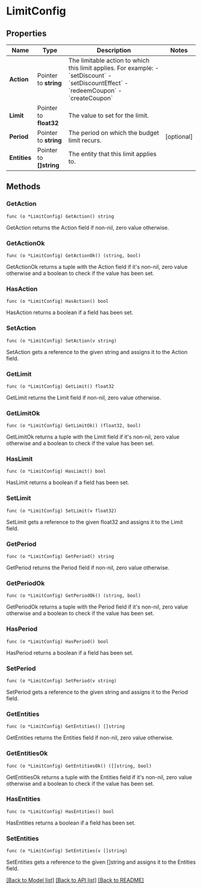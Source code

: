 # LimitConfig

## Properties

Name | Type | Description | Notes
------------ | ------------- | ------------- | -------------
**Action** | Pointer to **string** | The limitable action to which this limit applies. For example: - &#x60;setDiscount&#x60; - &#x60;setDiscountEffect&#x60; - &#x60;redeemCoupon&#x60; - &#x60;createCoupon&#x60;  | 
**Limit** | Pointer to **float32** | The value to set for the limit. | 
**Period** | Pointer to **string** | The period on which the budget limit recurs. | [optional] 
**Entities** | Pointer to **[]string** | The entity that this limit applies to. | 

## Methods

### GetAction

`func (o *LimitConfig) GetAction() string`

GetAction returns the Action field if non-nil, zero value otherwise.

### GetActionOk

`func (o *LimitConfig) GetActionOk() (string, bool)`

GetActionOk returns a tuple with the Action field if it's non-nil, zero value otherwise
and a boolean to check if the value has been set.

### HasAction

`func (o *LimitConfig) HasAction() bool`

HasAction returns a boolean if a field has been set.

### SetAction

`func (o *LimitConfig) SetAction(v string)`

SetAction gets a reference to the given string and assigns it to the Action field.

### GetLimit

`func (o *LimitConfig) GetLimit() float32`

GetLimit returns the Limit field if non-nil, zero value otherwise.

### GetLimitOk

`func (o *LimitConfig) GetLimitOk() (float32, bool)`

GetLimitOk returns a tuple with the Limit field if it's non-nil, zero value otherwise
and a boolean to check if the value has been set.

### HasLimit

`func (o *LimitConfig) HasLimit() bool`

HasLimit returns a boolean if a field has been set.

### SetLimit

`func (o *LimitConfig) SetLimit(v float32)`

SetLimit gets a reference to the given float32 and assigns it to the Limit field.

### GetPeriod

`func (o *LimitConfig) GetPeriod() string`

GetPeriod returns the Period field if non-nil, zero value otherwise.

### GetPeriodOk

`func (o *LimitConfig) GetPeriodOk() (string, bool)`

GetPeriodOk returns a tuple with the Period field if it's non-nil, zero value otherwise
and a boolean to check if the value has been set.

### HasPeriod

`func (o *LimitConfig) HasPeriod() bool`

HasPeriod returns a boolean if a field has been set.

### SetPeriod

`func (o *LimitConfig) SetPeriod(v string)`

SetPeriod gets a reference to the given string and assigns it to the Period field.

### GetEntities

`func (o *LimitConfig) GetEntities() []string`

GetEntities returns the Entities field if non-nil, zero value otherwise.

### GetEntitiesOk

`func (o *LimitConfig) GetEntitiesOk() ([]string, bool)`

GetEntitiesOk returns a tuple with the Entities field if it's non-nil, zero value otherwise
and a boolean to check if the value has been set.

### HasEntities

`func (o *LimitConfig) HasEntities() bool`

HasEntities returns a boolean if a field has been set.

### SetEntities

`func (o *LimitConfig) SetEntities(v []string)`

SetEntities gets a reference to the given []string and assigns it to the Entities field.


[[Back to Model list]](../README.md#documentation-for-models) [[Back to API list]](../README.md#documentation-for-api-endpoints) [[Back to README]](../README.md)


